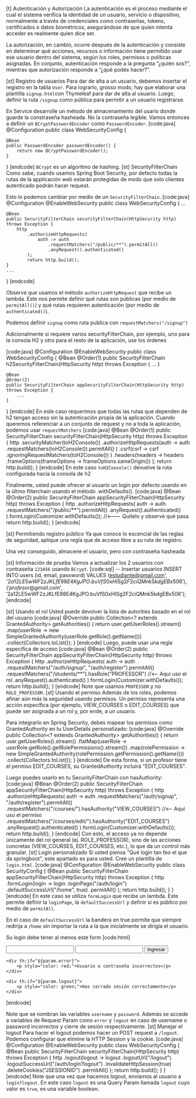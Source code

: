 [t] Autenticación y Autorización
La autenticación es el proceso mediante el cual el sistema verifica la identidad de un usuario, servicio o dispositivo, normalmente a través de credenciales como contraseñas, tokens, certificados o datos biométricos, asegurándose de que quien intenta acceder es realmente quien dice ser. 

La autorización, en cambio, ocurre después de la autenticación y consiste en determinar qué acciones, recursos o información tiene permitido usar ese usuario dentro del sistema, según los roles, permisos o políticas asignadas. En conjunto, autenticación responde a la pregunta “¿quién sos?”, mientras que autorización responde a “¿qué podés hacer?”.

[st] Registro de usuarios
Para dar de alta a un usuario, debemos insertar el registro en la tabla `User`. Para lograrlo, grosso modo, hay que elaborar una plantilla `signup.html`con Thymeleaf para dar de alta al usuario. Luego, definir la ruta `/signup` como pública para permitir a un usuario registrarse.

En Service desarrolle un método de almacenamiento del usario donde guarde la constraseña hasheada. No la contraseña legible. Vamos entonces a definir un `BCryptPasswordEncoder` como `PasswordEncoder`.
[code:java]
@Configuration
public class WebSecurityConfig {

    @Bean
    public PasswordEncoder passwordEncoder() {
        return new BCryptPasswordEncoder();
    }
    
}
[endcode]
`BCrypt` es un algoritmo de hashing. 
[st] SecurityFilterChain
Como sabe, cuando usamos Spring Boot Security, por defecto todas la rutas de la applicación web estarán protegidas de modo que solo clientes autenticado podrán hacer request.

Esto lo podemos cambiar por medio de un `SecurityFilterChain`.
[code:java]
@Configuration 
@EnableWebSecurity
public class WebSecurityConfig {
    ...

    @Bean
    public SecurityFilterChain securityFilterChain(HttpSecurity http) throws Exception {
        http
            .authorizeHttpRequests(
                auth -> auth
                    .requestMatchers("/public/**").permitAll() 
                    .anyRequest().authenticated() 
            );
            return http.build();
    }
    ...
}
[endcode]

Observe que usamos el método `authorizeHttpRequest` que recibe un lambda. Este nos permite definir qué rutas son públicas (por medio de `permitAll()`) y qué rutas requieren autenticación (por medio de `authenticated()`).

Podemos definir `signup` como ruta publica con `requestMatchers("/signup")`

Adicionalmente si requiere varios securityFilterChain, por ejemplo, uno para la consola H2 y otro para el resto de la aplicación, use los órdenes

[code:java]
@Configuration @EnableWebSecurity
public class WebSecurityConfig {
    @Bean
    @Order(1)
    public SecurityFilterChain h2SecurityFilterChain(HttpSecurity http) throws Exception {
        ...
    }

    @Bean
    @Order(2)
    public SecurityFilterChain appSecurityFilterChain(HttpSecurity http) throws Exception {
        ...
    }
}
[endcode]
En este caso requerimos que todas las rutas que dependen de h2 tengan acceso sin la autenticación propia de la aplicación. Cuando queremos referenciar a un conjunto de request y no a toda la aplicación, podemos usar `requestMatchers`
[code:java]
@Bean
@Order(1)
public SecurityFilterChain securityFilterChain(HttpSecurity http) throws Exception {
    http
        .securityMatcher(toH2Console())
        .authorizeHttpRequests(auth -> auth
            .requestMatchers(toH2Console()).permitAll()
        )
        .csrf(csrf -> csrf
            .ignoringRequestMatchers(toH2Console())
        )
        .headers(headers -> headers
                        .frameOptions(frameOptions -> frameOptions.sameOrigin())
        );
        return http.build();
}
[endcode]
En este caso `toH2Console()` devuelve la ruta configurada hacia la consola de h2

Finalmente, usted puede ofrecer al usuario un login por defecto usando en la últmo filterchain usando el método .withDefaults().
[code:java]
@Bean
@Order(2)
public SecurityFilterChain appSecurityFilterChain(HttpSecurity http) throws Exception {
        http
            .authorizeHttpRequests(
                    auth -> auth
                                .requestMatchers("/public/**").permitAll()
                                .anyRequest().authenticated()
            ).formLogin(Customizer.withDefaults()); //<--- Quítelo y observe qué pasa
        return http.build();
}
[endcode]

[st] Permitiendo registro público
Ya que conoce lo escencial de las reglas de seguridad, aplique una regla que de acceso libre a su ruta de registro.

Una vez conseguido, almacene el usuario, pero con contraseña hasheada

[st] Información de prueba
Vamos a actualizar los 2 usuarios con contraseña `123456` usando `BCrypt`.
[code:sql]
-- Insertar usuarios
INSERT INTO users (id, email, password)
VALUES (estudiante@gmail.com', '$2a$12$LE5wWF2zJKLfE98E4KgJPO.buVfS0xHlSg2F2ciQMnk5kdgEBx506'),
       ('profesor@gmail.com', '$2a$12$LE5wWF2zJKLfE98E4KgJPO.buVfS0xHlSg2F2ciQMnk5kdgEBx506');
[endcode]

[st] Usando el rol
Usted puede devolver la lista de autorities basado en el rol del usuario
[code:java]
@Override
public Collection<? extends GrantedAuthority> getAuthorities() {
    return user.getUserRoles().stream()
        .map(userRole -> new SimpleGrantedAuthority(userRole.getRole().getName()))
        .collect(Collectors.toList());
}
[endcode]
Luego, puede usar una regla especifica de acceso
[code:java]
@Bean
@Order(2)
public SecurityFilterChain appSecurityFilterChain(HttpSecurity http) throws Exception {
        http
                .authorizeHttpRequests(
                        auth -> auth
                                .requestMatchers("/auth/signup", "/auth/register").permitAll()
                                .requestMatchers("/students/**").hasRole("PROFESSOR") //<-- Aqui uso el rol
                                .anyRequest().authenticated()
                ).formLogin(Customizer.withDefaults());
        return http.build();
}
[endcode]
Note que usamos `PROFESSOR` y no `ROLE_PROFESSOR`.
[st] Usando el permiso
Además de los roles, podemos afinar aún más la seguridad usando permisos. Un permiso representa una acción específica (por ejemplo, VIEW_COURSES o EDIT_COURSES) que puede ser asignada a un rol y, por ende, a un usuario.

Para integrarlo en Spring Security, debes mapear los permisos como GrantedAuthority en tu UserDetails personalizado:
[code:java]
@Override
public Collection<? extends GrantedAuthority> getAuthorities() {
    return user.getUserRoles().stream()
        .flatMap(userRole -> userRole.getRole().getRolePermissions().stream())
        .map(rolePermission -> new SimpleGrantedAuthority(rolePermission.getPermission().getName()))
        .collect(Collectors.toList());
}
[endcode]
De esta forma, si un profesor tiene el permiso EDIT_COURSES, su GrantedAuthority incluirá "EDIT_COURSES".

Luego puedes usarlo en tu SecurityFilterChain con hasAuthority:
[code:java]
@Bean
@Order(2)
public SecurityFilterChain appSecurityFilterChain(HttpSecurity http) throws Exception {
    http
        .authorizeHttpRequests(
            auth -> auth
                .requestMatchers("/auth/signup", "/auth/register").permitAll()
                .requestMatchers("/courses/").hasAuthority("VIEW_COURSES") //<-- Aquí uso el permiso
                .requestMatchers("/courses/edit/").hasAuthority("EDIT_COURSES")
                .anyRequest().authenticated()
        ).formLogin(Customizer.withDefaults());
    return http.build();
}
[endcode]
Con esto, el acceso ya no depende únicamente del rol general (ej. ROLE_PROFESSOR), sino de las acciones concretas (VIEW_COURSES, EDIT_COURSES, etc.), lo que da un control más granular.
[st] Login personalizado
Si usted piensa "Qué login tan feo el que da springboot", este apartado es para usted. Cree un plantilla de `login.html`.
[code:java]
@Configuration
@EnableWebSecurity
public class SecurityConfig {
    @Bean
    public SecurityFilterChain appSecurityFilterChain(HttpSecurity http) throws Exception {
        http
            .formLogin(login -> login
                .loginPage("/auth/login")
                .defaultSuccessUrl("/home", true)
                .permitAll()
            );
        return http.build();
    }
}
[endcode]
En este caso se utiliza `formLogin` que recibe un lambda. Este permite definir la `loginPage`, la `defaultSuccessUrl` y definir si es público por medio de `permitAll`.

En el caso de `defaultSuccessUrl` la bandera en true permite que siempre redirija a `/home` sin importar la ruta a la que inicialmente se dirigía el usuario.

Su login debe tener al menos este form
[code:html]
<form th:action="@{/auth/login}" method="post">
    <input type="text" id="username" name="username" required>
    <input type="password" id="password" name="password" required>
    <button type="submit">Ingresar</button>

    <div th:if="${param.error}">
        <p style="color: red;">Usuario o contraseña incorrectos</p>
    </div>

    <div th:if="${param.logout}">
        <p style="color: green;">Has cerrado sesión correctamente</p>
    </div>
</form>
[endcode]

Note que se nombran las variables `username` y `password`. Además se accede a variables de Request Param como `error` y `logout` en caso de username o password incorrectos y cierre de sesión respectivamente.
[st] Manejar el logout
Para hacer el logout podemos hacer un POST request a `/logout`. Podemos configurar que elimine la HTTP Session y la cookie.
[code:java]
@Configuration
@EnableWebSecurity
public class WebSecurityConfig {
    @Bean
    public SecurityFilterChain securityFilterChain(HttpSecurity http) throws Exception {
        http
            .logout(logout -> logout
                .logoutUrl("/logout")
                .logoutSuccessUrl("/auth/login?logout")
                .invalidateHttpSession(true)
                .deleteCookies("JSESSIONID")
                .permitAll()
            );
        return http.build();
    }
}
[endcode]
Note que una vez que hacemos logout, enviamos al usuario a `login?logout`. En este caso `logout` es una Query Param llamada `logout` cuyo valor es `true`, es una variable boolean.